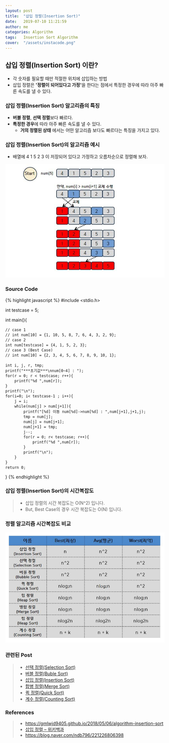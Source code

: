 ```yaml
---
layout: post
title:  "삽입 정렬(Insertion Sort)"
date:   2019-07-10 11:21:59
author: me
categories: Algorithm
tags:	Insertion Sort Algorithm
cover:  "/assets/instacode.png"
---
```

## 삽입 정렬(Insertion Sort) 이란?
* 각 숫자를 필요할 때만 적절한 위치에 삽입하는 방법 
* 삽입 정렬은 <strong>'정렬이 되어있다고 가정'</strong>을 한다는 점에서 특정한 경우에 따라 아주 빠른 속도를 낼 수 있다.
 

### 삽입 정렬(Insertion Sort) 알고리즘의 특징
* <strong>버블 정렬</strong>, <strong>선택 정렬</strong>보다 빠르다.
* <strong>특정한 경우</strong>에 따라 아주 빠른 속도를 낼 수 있다.
  * <strong>거의 정렬된 상태</strong> 에서는 어떤 알고리즘 보다도 빠르다는 특징을 가지고 있다.

### 삽입 정렬(Insertion Sort)의 알고리즘 예시
* 배열에 4 1 5 2 3 이 저장되어 있다고 가정하고 오름차순으로 정렬해 보자.


<a href="/assets/images/algorithm/sort/insertionsort.JPG" data-lightbox="falcon9-large" data-title="Check out the image">
  <img src="/assets/images/algorithm/sort/insertionsort.JPG" title="Check out the image">
</a>


### Source Code
{% highlight javascript %}
#include <stdio.h>

int testcase = 5;

int main(){
	
	// case 1 
	// int num[10] = {1, 10, 5, 8, 7, 6, 4, 3, 2, 9};
	// case 2
	int num[testcase] = {4, 1, 5, 2, 3};
	// case 3 (Best Case) 
	// int num[10] = {2, 3, 4, 5, 6, 7, 8, 9, 10, 1};
	
	int i, j, r, tmp;
	printf("***초기값***\nnum[0~4] : ");
	for(r = 0; r < testcase; r++){
		printf("%d ",num[r]);
	}
	printf("\n");
	for(i=0; i< testcase-1 ; i++){
		j = i;
		while(num[j] > num[j+1]){
			printf("[%d] 이동 num[%d]->num[%d] : ",num[j+1],j+1,j);
			tmp = num[j];
			num[j] = num[j+1];
			num[j+1] = tmp;
			j--;
			for(r = 0; r< testcase; r++){
				printf("%d ",num[r]);
			}
			printf("\n");
		}
	}	
	return 0;
}
{% endhighlight %}


### 삽입 정렬(Insertion Sort)의 시간복잡도
>
> * 삽입 정렬의 시간 복잡도는 O(N^2) 입니다.
> * But, Best Case의 경우 시간 복잡도는 O(N) 입니다.


### 정렬 알고리즘 시간복잡도 비교


<a href="/assets/images/algorithm/sort/sorting_bigo_comp.JPG" data-lightbox="falcon9-large" data-title="Check out the image">
  <img src="/assets/images/algorithm/sort/sorting_bigo_comp.JPG" title="Check out the image">
</a>


### 관련된 Post
> * <a href="https://doorisopen.github.io/algorithm/2019/07/09/selectionsort.html">선택 정렬(Selection Sort)<a>
> * <a href="https://doorisopen.github.io/algorithm/2019/07/10/bubblesort.html">버블 정렬(Buble Sort)<a>
> * <a href="https://doorisopen.github.io/algorithm/2019/07/10/insertionsort.html">삽입 정렬(Insertion Sort)<a>
> * <a href="https://doorisopen.github.io/algorithm/2019/07/10/mergesort.html">합병 정렬(Merge Sort)<a>
> * <a href="https://doorisopen.github.io/algorithm/2019/07/10/quicksort.html">퀵 정렬(Quick Sort)<a>
> * <a href="https://doorisopen.github.io/algorithm/2019/07/17/countingsort.html">계수 정렬(Counting Sort)<a>



### References

> * <a href="https://gmlwjd9405.github.io/2018/05/06/algorithm-insertion-sort.html">https://gmlwjd9405.github.io/2018/05/06/algorithm-insertion-sort<a>
> * <a href="https://ko.wikipedia.org/wiki/%EC%82%BD%EC%9E%85_%EC%A0%95%EB%A0%AC">삽입 정렬 – 위키백과<a>
> * <a href="https://blog.naver.com/ndb796/221226806398">https://blog.naver.com/ndb796/221226806398<a>
